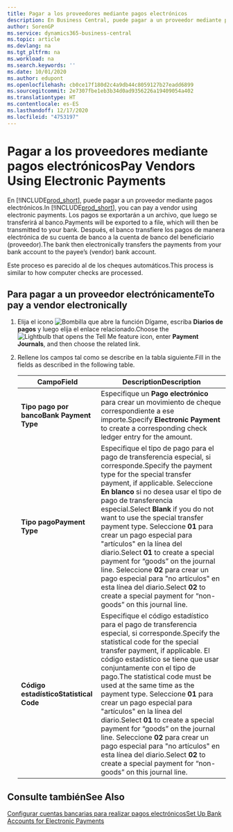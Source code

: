 ```yaml
---
title: Pagar a los proveedores mediante pagos electrónicos
description: En Business Central, puede pagar a un proveedor mediante pagos electrónicos. Los pagos se exportarán a un archivo, que luego se transferirá al banco. Después, el banco transfiere los pagos de manera electrónica de su cuenta de banco a la cuenta de banco del beneficiario (proveedor).
author: SorenGP
ms.service: dynamics365-business-central
ms.topic: article
ms.devlang: na
ms.tgt_pltfrm: na
ms.workload: na
ms.search.keywords: ''
ms.date: 10/01/2020
ms.author: edupont
ms.openlocfilehash: cb0ce17f180d2c4a9db44c8059127b27eadd6899
ms.sourcegitcommit: 2e7307fbe1eb3b34d0ad9356226a19409054a402
ms.translationtype: HT
ms.contentlocale: es-ES
ms.lasthandoff: 12/17/2020
ms.locfileid: "4753197"
---
```

# <a name="pay-vendors-using-electronic-payments"></a><span data-ttu-id="f93d8-105">Pagar a los proveedores mediante pagos electrónicos</span><span class="sxs-lookup"><span data-stu-id="f93d8-105">Pay Vendors Using Electronic Payments</span></span>
<span data-ttu-id="f93d8-106">En [!INCLUDE[prod_short](../../includes/prod_short.md)], puede pagar a un proveedor mediante pagos electrónicos.</span><span class="sxs-lookup"><span data-stu-id="f93d8-106">In [!INCLUDE[prod_short](../../includes/prod_short.md)], you can pay a vendor using electronic payments.</span></span> <span data-ttu-id="f93d8-107">Los pagos se exportarán a un archivo, que luego se transferirá al banco.</span><span class="sxs-lookup"><span data-stu-id="f93d8-107">Payments will be exported to a file, which will then be transmitted to your bank.</span></span> <span data-ttu-id="f93d8-108">Después, el banco transfiere los pagos de manera electrónica de su cuenta de banco a la cuenta de banco del beneficiario (proveedor).</span><span class="sxs-lookup"><span data-stu-id="f93d8-108">The bank then electronically transfers the payments from your bank account to the payee’s (vendor) bank account.</span></span>  

<span data-ttu-id="f93d8-109">Este proceso es parecido al de los cheques automáticos.</span><span class="sxs-lookup"><span data-stu-id="f93d8-109">This process is similar to how computer checks are processed.</span></span>  

## <a name="to-pay-a-vendor-electronically"></a><span data-ttu-id="f93d8-110">Para pagar a un proveedor electrónicamente</span><span class="sxs-lookup"><span data-stu-id="f93d8-110">To pay a vendor electronically</span></span>  

1. <span data-ttu-id="f93d8-111">Elija el icono ![Bombilla que abre la función Dígame](../../media/ui-search/search_small.png "Dígame qué desea hacer"), escriba **Diarios de pagos** y luego elija el enlace relacionado.</span><span class="sxs-lookup"><span data-stu-id="f93d8-111">Choose the ![Lightbulb that opens the Tell Me feature](../../media/ui-search/search_small.png "Tell me what you want to do") icon, enter **Payment Journals**, and then choose the related link.</span></span>  
2. <span data-ttu-id="f93d8-112">Rellene los campos tal como se describe en la tabla siguiente.</span><span class="sxs-lookup"><span data-stu-id="f93d8-112">Fill in the fields as described in the following table.</span></span>  

    |<span data-ttu-id="f93d8-113">Campo</span><span class="sxs-lookup"><span data-stu-id="f93d8-113">Field</span></span>|<span data-ttu-id="f93d8-114">Description</span><span class="sxs-lookup"><span data-stu-id="f93d8-114">Description</span></span>|  
    |---------------------------------|---------------------------------------|  
    |<span data-ttu-id="f93d8-115">**Tipo pago por banco**</span><span class="sxs-lookup"><span data-stu-id="f93d8-115">**Bank Payment Type**</span></span>|<span data-ttu-id="f93d8-116">Especifique un **Pago electrónico** para crear un movimiento de cheque correspondiente a ese importe.</span><span class="sxs-lookup"><span data-stu-id="f93d8-116">Specify **Electronic Payment** to create a corresponding check ledger entry for the amount.</span></span>|  
    |<span data-ttu-id="f93d8-117">**Tipo pago**</span><span class="sxs-lookup"><span data-stu-id="f93d8-117">**Payment Type**</span></span>|<span data-ttu-id="f93d8-118">Especifique el tipo de pago para el pago de transferencia especial, si corresponde.</span><span class="sxs-lookup"><span data-stu-id="f93d8-118">Specify the payment type for the special transfer payment, if applicable.</span></span> <span data-ttu-id="f93d8-119">Seleccione **En blanco** si no desea usar el tipo de pago de transferencia especial.</span><span class="sxs-lookup"><span data-stu-id="f93d8-119">Select **Blank** if you do not want to use the special transfer payment type.</span></span> <span data-ttu-id="f93d8-120">Seleccione **01** para crear un pago especial para "artículos" en la línea del diario.</span><span class="sxs-lookup"><span data-stu-id="f93d8-120">Select **01** to create a special payment for “goods” on the journal line.</span></span> <span data-ttu-id="f93d8-121">Seleccione **02** para crear un pago especial para "no artículos" en esta línea del diario.</span><span class="sxs-lookup"><span data-stu-id="f93d8-121">Select **02** to create a special payment for “non-goods” on this journal line.</span></span>|  
    |<span data-ttu-id="f93d8-122">**Código estadístico**</span><span class="sxs-lookup"><span data-stu-id="f93d8-122">**Statistical Code**</span></span>|<span data-ttu-id="f93d8-123">Especifique el código estadístico para el pago de transferencia especial, si corresponde.</span><span class="sxs-lookup"><span data-stu-id="f93d8-123">Specify the statistical code for the special transfer payment, if applicable.</span></span> <span data-ttu-id="f93d8-124">El código estadístico se tiene que usar conjuntamente con el tipo de pago.</span><span class="sxs-lookup"><span data-stu-id="f93d8-124">The statistical code must be used at the same time as the payment type.</span></span> <span data-ttu-id="f93d8-125">Seleccione **01** para crear un pago especial para "artículos" en la línea del diario.</span><span class="sxs-lookup"><span data-stu-id="f93d8-125">Select **01** to create a special payment for “goods” on the journal line.</span></span> <span data-ttu-id="f93d8-126">Seleccione **02** para crear un pago especial para "no artículos" en esta línea del diario.</span><span class="sxs-lookup"><span data-stu-id="f93d8-126">Select **02** to create a special payment for “non-goods” on this journal line.</span></span>|  

## <a name="see-also"></a><span data-ttu-id="f93d8-127">Consulte también</span><span class="sxs-lookup"><span data-stu-id="f93d8-127">See Also</span></span>  
[<span data-ttu-id="f93d8-128">Configurar cuentas bancarias para realizar pagos electrónicos</span><span class="sxs-lookup"><span data-stu-id="f93d8-128">Set Up Bank Accounts for Electronic Payments</span></span>](how-to-set-up-bank-accounts-for-electronic-payments.md)
